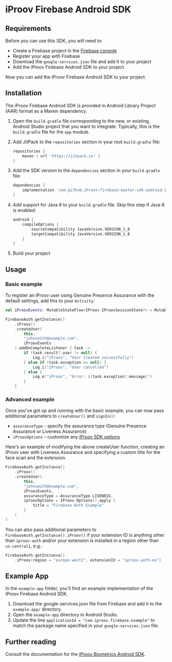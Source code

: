 # iProov Firebase Android SDK

## Requirements

Before you can use this SDK, you will need to:

- Create a Firebase project in the [Firebase console](https://console.firebase.google.com)
- Register your app with Firebase
- Download the `google-services.json` file and add it to your project
- Add the iProov Firebase Android SDK to your project

Now you can add the iProov Firebase Android SDK to your project.

## Installation

The iProov Firebase Android SDK is provided in Android Library Project (AAR) format as a Maven dependency.


1. Open the `build.gradle` file corresponding to the new, or existing, Android Studio project that you want to integrate. Typically, this is the `build.gradle` file for the `app` module.

2. Add JitPack to the `repositories` section in your root `build.gradle` file:

    ```groovy
    repositories {
        maven { url 'https://jitpack.io' }
    }
    ```

3. Add the SDK version to the `dependencies` section in your `build.gradle` file:

    ```groovy
    dependencies {
        implementation 'com.github.iProov:firebase:master-sdk-android-iproov_firebase'
    }
    ```

4. Add support for Java 8 to your `build.gradle` file. Skip this step if Java 8 is enabled:

    ```groovy
    android {
        compileOptions {
            sourceCompatibility JavaVersion.VERSION_1_8
            targetCompatibility JavaVersion.VERSION_1_8
        }
    }
    ```

5. Build your project


## Usage

### Basic example

To register an iProov user using Genuine Presence Assurance with the default settings, add this to your `Activity`:

```kotlin
val iProovEvents: MutableStateFlow<IProov.IProovSessionState?> = MutableStateFlow(null)

FirebaseAuth.getInstance()
    .iProov()
    .createUser(
        this,
        "johnsmith@example.com",
        iProovEvents
    ).addOnCompleteListener { task ->
        if (task.result?.user != null) {
            Log.i("iProov", "User created successfully")
        } else if (task.exception == null) {
            Log.i("iProov", "User cancelled")
        } else {
            Log.e("iProov", "Error: ${task.exception?.message}")
        }
    }
```

### Advanced example

Once you've got up and running with the basic example, you can now pass additional parameters
to `createUser()` and `signIn()`:

- `assuranceType` - specify the assurance type (Genuine Presence Assurance or Liveness Assurance)
- `iProovOptions` - customize
  any [iProov SDK options](https://github.com/iproov/ios?tab=readme-ov-file#options)

Here's an example of modifying the above createUser function, creating an iProov user with Liveness
Assurance and specifying a custom title for the face scan and the extension.

```kotlin
FirebaseAuth.getInstance()
    .iProov()
    .createUser(
        this,
        "johnsmith@example.com",
        iProovEvents,
        assuranceType = AssuranceType.LIVENESS,
        iproovOptions = IProov.Options().apply {
            title = "Firebase Auth Example"
        }
    )
)
```

You can also pass additional parameters to `FirebaseAuth.getInstance().iProov()` if your extension
ID is anything other than `iproov-auth` and/or your extension is installed in a region other
than `us-central1`, e.g.:

```kotlin
FirebaseAuth.getInstance()
    .iProov(region = "europe-west2", extensionId = "iproov-auth-eu")
```

## Example App

In the `example-app` folder, you'll find an example implementation of the iProov Firebase Android
SDK.

1. Download the google-services.json file from Firebase and add it to the `example-app/` directory.
2. Open the `example-app` directory in Android Studio.
3. Update the line `applicationId = "com.iproov.firebase.example"` to match the package name specified in your `google-services.json` file.

## Further reading

Consult the documentation for
the [iProov Biometrics Android SDK](https://github.com/iProov/android).